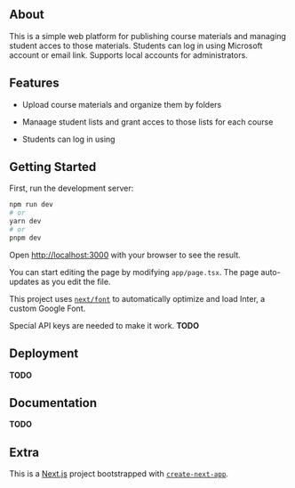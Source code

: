 ## About

This is a simple web platform for publishing course materials and managing student acces to those materials. Students can log in using Microsoft account or email link.
Supports local accounts for administrators.

## Features

- Upload course materials and organize them by folders

- Manaage student lists and grant acces to those lists for each course

- Students can log in using 

## Getting Started

First, run the development server:

```bash
npm run dev
# or
yarn dev
# or
pnpm dev
```

Open [http://localhost:3000](http://localhost:3000) with your browser to see the result.

You can start editing the page by modifying `app/page.tsx`. The page auto-updates as you edit the file.

This project uses [`next/font`](https://nextjs.org/docs/basic-features/font-optimization) to automatically optimize and load Inter, a custom Google Font.

Special API keys are needed to make it work. **TODO**

## Deployment

**TODO**

## Documentation

**TODO**

## Extra

This is a [Next.js](https://nextjs.org/) project bootstrapped with [`create-next-app`](https://github.com/vercel/next.js/tree/canary/packages/create-next-app).
